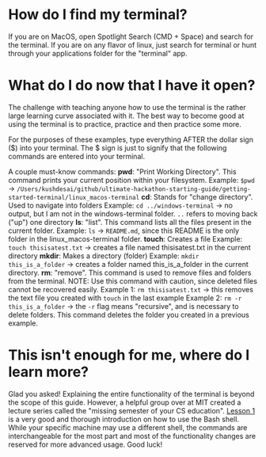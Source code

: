 # How do I find my terminal?
If you are on MacOS, open Spotlight Search (CMD + Space) and search for the terminal. If you are on any flavor of linux, just search for terminal or hunt through your applications folder for the "terminal" app. 

# What do I do now that I have it open?
The challenge with teaching anyone how to use the terminal is the rather large learning curve associated with it. The best way to become good at using the terminal is to practice, practice and then practice some more. 

For the purposes of these examples, type everything AFTER the dollar sign ($) into your terminal. The $ sign is just to signify that the following commands are entered into your terminal.

A couple must-know commands:
**pwd**: "Print Working Directory". This command prints your current position within your filesystem.
Example: `$pwd` -> `/Users/kushdesai/github/ultimate-hackathon-starting-guide/getting-started-terminal/linux_macos-terminal`
**cd**: Stands for "change directory". Used to navigate into folders
Example: `cd ../windows-terminal` -> no output, but I am not in the windows-terminal folder. `..` refers to moving back ("up") one directory
**ls**: "list". This command lists all the files present in the current folder.
Example: `ls` -> `README.md`, since this README is the only folder in the linux_macos-terminal folder. 
**touch**: Creates a file
Example: `touch thisisatest.txt` -> creates a file named thisisatest.txt in the current directory
**mkdir**: Makes a directory (folder)
Example: `mkdir this_is_a_folder` -> creates a folder named this_is_a_folder in the current directory. 
**rm**: "remove". This command is used to remove files and folders from the terminal. NOTE: Use this command with caution, since deleted files cannot be recovered easily. 
Example 1: `rm thisisatest.txt` -> this removes the text file you created with `touch` in the last example
Example 2: `rm -r this_is_a_folder` -> the `-r` flag means "recursive", and is necessary to delete folders. This command deletes the folder you created in a previous example. 

# This isn't enough for me, where do I learn more?
Glad you asked! Explaining the entire functionality of the terminal is beyond the scope of this guide. However, a helpful group over at MIT created a lecture series called the "missing semester of your CS education". [Lesson 1](https://missing.csail.mit.edu/2020/course-shell/) is a very good and thorough introduction on how to use the Bash shell. While your specific machine may use a different shell, the commands are interchangeable for the most part and most of the functionality changes are reserved for more advanced usage. Good luck!